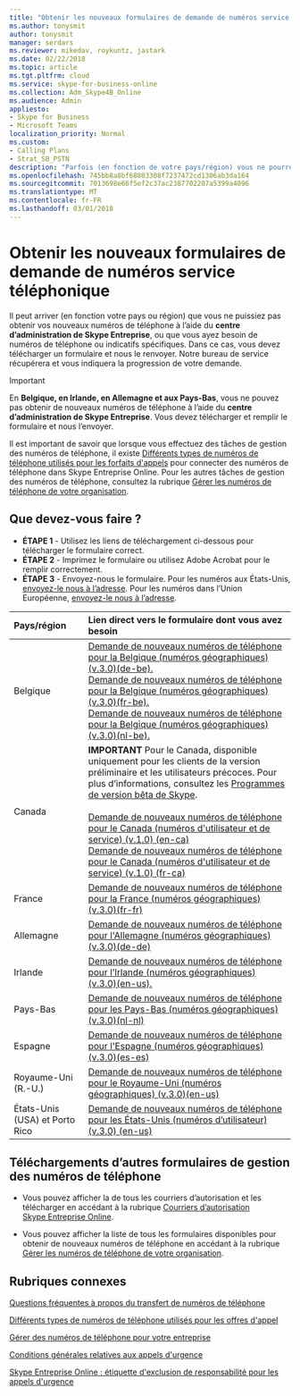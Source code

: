 ```yaml
---
title: "Obtenir les nouveaux formulaires de demande de numéros service téléphonique"
ms.author: tonysmit
author: tonysmit
manager: serdars
ms.reviewer: mikedav, roykuntz, jastark
ms.date: 02/22/2018
ms.topic: article
ms.tgt.pltfrm: cloud
ms.service: skype-for-business-online
ms.collection: Adm_Skype4B_Online
ms.audience: Admin
appliesto:
- Skype for Business
- Microsoft Teams
localization_priority: Normal
ms.custom:
- Calling Plans
- Strat_SB_PSTN
description: "Parfois (en fonction de votre pays/région) vous ne pourrez pas obtenir vos nouveaux numéros de service à l’aide de la Skype pour le centre d’administration Business, ou vous devez les numéros de téléphone spécifiques ou des codes de zone. Dans ce cas, vous devez télécharger un formulaire et nous le renvoyer. Notre bureau de service récupérera et vous indiquera la progression de votre demande."
ms.openlocfilehash: 745bb8a8bf68803308f7237472cd1306ab3da164
ms.sourcegitcommit: 7013698e66f5ef2c37ac2387702207a5399a4096
ms.translationtype: MT
ms.contentlocale: fr-FR
ms.lasthandoff: 03/01/2018
---
```

# <a name="get-new-service-phone-numbers-request-forms"></a>Obtenir les nouveaux formulaires de demande de numéros service téléphonique
Il peut arriver (en fonction votre pays ou région) que vous ne puissiez pas obtenir vos nouveaux numéros de téléphone à l’aide du **centre d’administration de Skype Entreprise**, ou que vous ayez besoin de numéros de téléphone ou indicatifs spécifiques. Dans ce cas, vous devez télécharger un formulaire et nous le renvoyer. Notre bureau de service récupérera et vous indiquera la progression de votre demande.

> [!IMPORTANT]
> En **Belgique, en Irlande, en Allemagne et aux Pays-Bas**, vous ne pouvez pas obtenir de nouveaux numéros de téléphone à l’aide du **centre d’administration de Skype Entreprise**. Vous devez télécharger et remplir le formulaire et nous l’envoyer.
  
Il est important de savoir que lorsque vous effectuez des tâches de gestion des numéros de téléphone, il existe [Différents types de numéros de téléphone utilisés pour les forfaits d'appels](different-kinds-of-phone-numbers-used-for-calling-plans.md) pour connecter des numéros de téléphone dans Skype Entreprise Online. Pour les autres tâches de gestion des numéros de téléphone, consultez la rubrique [Gérer les numéros de téléphone de votre organisation](manage-phone-numbers-for-your-organization/manage-phone-numbers-for-your-organization.md).

## <a name="what-do-you-need-to-do"></a>Que devez-vous faire ?

- **ÉTAPE 1** - Utilisez les liens de téléchargement ci-dessous pour télécharger le formulaire correct.
- **ÉTAPE 2** - Imprimez le formulaire ou utilisez Adobe Acrobat pour le remplir correctement. 
- **ÉTAPE 3** - Envoyez-nous le formulaire. Pour les numéros aux États-Unis, [envoyez-le nous à l’adresse](mailto:ptn@microsoft.com). Pour les numéros dans l’Union Européenne, [envoyez-le nous à l’adresse](mailto:ptneu@microsoft.com).
  
|**Pays/région**|**Lien direct vers le formulaire dont vous avez besoin**|
|:-----|:-----|
|Belgique  <br/> |[Demande de nouveaux numéros de téléphone pour la Belgique (numéros géographiques) (v.3.0)(de-be).](../downloads/new-number-request-forms/new-phone-number-request-for-belgium-(geographic-numbers)-(v.3.0)-(de-be).pdf) <br/> [Demande de nouveaux numéros de téléphone pour la Belgique (numéros géographiques) (v.3.0)(fr-be).](../downloads/new-number-request-forms/new-phone-number-request-for-belgium-(geographic-numbers)-(v.3.0)-(fr-be).pdf) <br/> [Demande de nouveaux numéros de téléphone pour la Belgique (numéros géographiques) (v.3.0)(nl-be).](../downloads/new-number-request-forms/new-phone-number-request-for-belgium-(geographic-numbers)-(v.3.0)-(nl-be).pdf) <br/> 
|Canada  <br/> |**IMPORTANT**  Pour le Canada, disponible uniquement pour les clients de la version préliminaire et les utilisateurs précoces. Pour plus d’informations, consultez les [Programmes de version bêta de Skype](https://www.skypepreview.com).<br/> <br/> [Demande de nouveaux numéros de téléphone pour le Canada (numéros d'utilisateur et de service) (v.1.0) (en-ca)](../downloads/new-number-request-forms/new-phone-number-request-for-canada-(user-and-service-numbers)-(v.1.0)-(en-ca).pdf)<br/> [Demande de nouveaux numéros de téléphone pour le Canada (numéros d'utilisateur et de service) (v.1.0) (fr-ca)](../downloads/new-number-request-forms/new-phone-number-request-for-canada-(user-and-service-numbers)-(v.1.0)-(fr-ca).pdf)  <br/>|
|France  <br/> |[Demande de nouveaux numéros de téléphone pour la France (numéros géographiques) (v.3.0)(fr-fr)](../downloads/new-number-request-forms/new-phone-number-request-for-france-(geographic-numbers)-(v.3.0)-(fr-fr).pdf)|
|Allemagne  <br/> |[Demande de nouveaux numéros de téléphone pour l'Allemagne (numéros géographiques) (v.3.0)(de-de)](../downloads/new-number-request-forms/new-phone-number-request-for-germany-(geographic-numbers)-(v.3.0)-(de-de).pdf)|
|Irlande  <br/> |[Demande de nouveaux numéros de téléphone pour l’Irlande (numéros géographiques) (v.3.0)(en-us).](../downloads/new-number-request-forms/new-phone-number-request-for-Ireland-(geographic-numbers)-(v.3.0)-(en-us).pdf)|
|Pays-Bas  <br/> |[Demande de nouveaux numéros de téléphone pour les Pays-Bas (numéros géographiques) (v.3.0)(nl-nl)](../downloads/new-number-request-forms/new-phone-number-request-for-the-netherlands-(geographic-numbers)-(v.3.0)-(nl-nl).pdf)|
|Espagne  <br/>  |[Demande de nouveaux numéros de téléphone pour l'Espagne (numéros géographiques) (v.3.0)(es-es)](../downloads/new-number-request-forms/new-phone-number-request-for-spain-(geographic-numbers)-(v.3.0)-(es-es).pdf)| 
Royaume-Uni (R.-U.) <br/> |[Demande de nouveaux numéros de téléphone pour le Royaume-Uni (numéros géographiques) (v.3.0)(en-us)](../downloads/new-number-request-forms/new-phone-number-request-for-the-u.k.-(geographic-numbers)-(v.3.0)-(en-us).pdf) 
|États-Unis (USA) et Porto Rico<br/>|[Demande de nouveaux numéros de téléphone pour les États-Unis (numéros d’utilisateur) (v.3.0) (en-us)](../downloads/new-number-request-forms/new-phone-number-request-for-the-u.s.-(user-numbers)-(v.3.0)-(en-us).pdf)|
   
## <a name="downloads-for-other-phone-number-management-forms"></a>Téléchargements d’autres formulaires de gestion des numéros de téléphone

- Vous pouvez afficher la de tous les courriers d’autorisation et les télécharger en accédant à la rubrique [Courriers d’autorisation Skype Entreprise Online](https://go.microsoft.com/fwlink/?LinkID=623745).
    
- Vous pouvez afficher la liste de tous les formulaires disponibles pour obtenir de nouveaux numéros de téléphone en accédant à la rubrique [Gérer les numéros de téléphone de votre organisation](../what-are-calling-plans-in-office-365/manage-phone-numbers-for-your-organization/manage-phone-numbers-for-your-organization.md).
    
## <a name="related-topics"></a>Rubriques connexes
[Questions fréquentes à propos du transfert de numéros de téléphone](transferring-phone-numbers-common-questions.md)

[Différents types de numéros de téléphone utilisés pour les offres d'appel](different-kinds-of-phone-numbers-used-for-calling-plans.md)

[Gérer des numéros de téléphone pour votre entreprise](../what-are-calling-plans-in-office-365/manage-phone-numbers-for-your-organization/manage-phone-numbers-for-your-organization.md)

[Conditions générales relatives aux appels d'urgence](emergency-calling-terms-and-conditions.md)

[Skype Entreprise Online : étiquette d'exclusion de responsabilité pour les appels d'urgence](https://go.microsoft.com/fwlink/?LinkID=692099)
